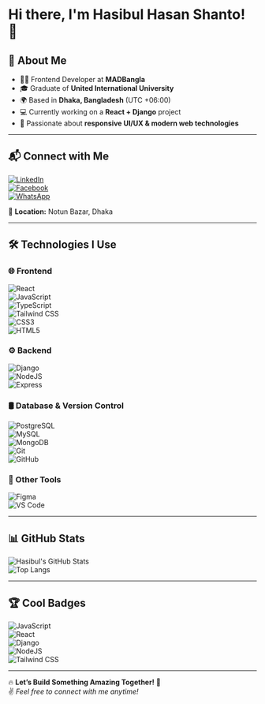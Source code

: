 # Hi there, I'm Hasibul Hasan Shanto! 👋  

## 🚀 About Me  

- 👨‍💻 Frontend Developer at **MADBangla**  
- 🎓 Graduate of **United International University**  
- 🌍 Based in **Dhaka, Bangladesh** (UTC +06:00)  
- 💻 Currently working on a **React + Django** project  
- 🎨 Passionate about **responsive UI/UX & modern web technologies**  

---

## 📬 Connect with Me  

[![LinkedIn](https://img.shields.io/badge/-LinkedIn-0077B5?style=for-the-badge&logo=linkedin&logoColor=fff)](https://www.linkedin.com/in/hasibulshanto201217)  
[![Facebook](https://img.shields.io/badge/-Facebook-1877F2?style=for-the-badge&logo=facebook&logoColor=fff)](https://www.facebook.com/hasibulhasan.shanto.1865)  
[![WhatsApp](https://img.shields.io/badge/-WhatsApp-25D366?style=for-the-badge&logo=whatsapp&logoColor=fff)](https://wa.me/8801774403474)  

📍 **Location:** Notun Bazar, Dhaka  

---

## 🛠️ Technologies I Use  

### 🌐 Frontend  
![React](https://img.shields.io/badge/-React-61DAFB?style=for-the-badge&logo=react&logoColor=fff)  
![JavaScript](https://img.shields.io/badge/-JavaScript-F7DF1E?style=for-the-badge&logo=javascript&logoColor=000)  
![TypeScript](https://img.shields.io/badge/-TypeScript-3178C6?style=for-the-badge&logo=typescript&logoColor=fff)  
![Tailwind CSS](https://img.shields.io/badge/-TailwindCSS-38B2AC?style=for-the-badge&logo=tailwind-css&logoColor=fff)  
![CSS3](https://img.shields.io/badge/-CSS3-2965F1?style=for-the-badge&logo=css3&logoColor=fff)  
![HTML5](https://img.shields.io/badge/-HTML5-E34F26?style=for-the-badge&logo=html5&logoColor=fff)  

### ⚙️ Backend  
![Django](https://img.shields.io/badge/-Django-092E20?style=for-the-badge&logo=django&logoColor=fff)  
![NodeJS](https://img.shields.io/badge/-NodeJS-339933?style=for-the-badge&logo=node.js&logoColor=fff)  
![Express](https://img.shields.io/badge/-Express-000?style=for-the-badge&logo=express&logoColor=fff)  

### 🛢️ Database & Version Control  
![PostgreSQL](https://img.shields.io/badge/-PostgreSQL-4169E1?style=for-the-badge&logo=postgresql&logoColor=fff)  
![MySQL](https://img.shields.io/badge/-MySQL-4479A1?style=for-the-badge&logo=mysql&logoColor=fff)  
![MongoDB](https://img.shields.io/badge/-MongoDB-47A248?style=for-the-badge&logo=mongodb&logoColor=fff)  
![Git](https://img.shields.io/badge/-Git-F05032?style=for-the-badge&logo=git&logoColor=fff)  
![GitHub](https://img.shields.io/badge/-GitHub-181717?style=for-the-badge&logo=github&logoColor=fff)  

### 🧩 Other Tools  
![Figma](https://img.shields.io/badge/-Figma-F24E1E?style=for-the-badge&logo=figma&logoColor=fff)  
![VS Code](https://img.shields.io/badge/-VS%20Code-007ACC?style=for-the-badge&logo=visual-studio-code&logoColor=fff)  

---

## 📊 GitHub Stats  

![Hasibul's GitHub Stats](https://github-readme-stats.vercel.app/api?username=hasibul217&show_icons=true&hide_title=true&count_private=true&hide=prs&theme=radical)  
![Top Langs](https://github-readme-stats.vercel.app/api/top-langs/?username=hasibul217&layout=compact&theme=radical)  

---

## 🏆 Cool Badges  

![JavaScript](https://img.shields.io/badge/-JavaScript-F7DF1E?style=for-the-badge&logo=javascript&logoColor=000)  
![React](https://img.shields.io/badge/-React-61DAFB?style=for-the-badge&logo=react&logoColor=fff)  
![Django](https://img.shields.io/badge/-Django-092E20?style=for-the-badge&logo=django&logoColor=fff)  
![NodeJS](https://img.shields.io/badge/-NodeJS-339933?style=for-the-badge&logo=node.js&logoColor=fff)  
![Tailwind CSS](https://img.shields.io/badge/-TailwindCSS-38B2AC?style=for-the-badge&logo=tailwind-css&logoColor=fff)  

---

🔥 **Let’s Build Something Amazing Together!** 🚀  
✌️ *Feel free to connect with me anytime!*  

